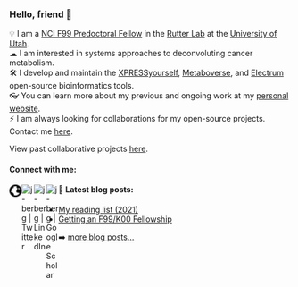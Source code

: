 ### Hello, friend 👋

💡  I am a [NCI F99 Predoctoral Fellow](https://github.com/j-berg/NCI_F99_application/blob/main/Berg-Jordan_NCI-F99_2019-application_Redacted.pdf) in the [Rutter Lab](https://rutter.biochem.utah.edu/) at the [University of Utah](https://www.utah.edu/).    
☁ I am interested in systems approaches to deconvoluting cancer metabolism.    
🛠 I develop and maintain the [XPRESSyourself](https://github.com/XPRESSyourself/XPRESSpipe), [Metaboverse](https://github.com/Metaboverse/Metaboverse), and [Electrum](https://github.com/Electrum-app/Electrum) open-source bioinformatics tools.    
👓 You can learn more about my previous and ongoing work at my [personal website](https://j-berg.github.io/).    
⚡ I am always looking for collaborations for my open-source projects. Contact me [here](https://github.com/j-berg/j-berg/issues).  
   
View past collaborative projects [here](https://github.com/users/j-berg/projects/8).

#### Connect with me:

[<img align="left" alt="j-berg.github.io" width="22px" src="https://raw.githubusercontent.com/iconic/open-iconic/master/svg/globe.svg" />][website]
[<img align="left" alt="j-berg | Twitter" width="22px" src="https://cdn.jsdelivr.net/npm/simple-icons@v3/icons/twitter.svg" />][twitter]
[<img align="left" alt="j-berg | LinkedIn" width="22px" src="https://cdn.jsdelivr.net/npm/simple-icons@v3/icons/linkedin.svg" />][linkedin]
[<img align="left" alt="j-berg | Google Scholar" width="22px" src="https://cdn.jsdelivr.net/npm/simple-icons@v3/icons/googlescholar.svg" />][googlescholar]    


#### 📕 Latest blog posts:

<!-- BLOG-POST-LIST:START -->
- [My reading list (2021)](https://j-berg.github.io/blog/2021-07-01_My-reading-list-2021.html)
- [Getting an F99/K00 Fellowship](https://j-berg.github.io/blog/2021-07-03_Getting-an-F99-K00-Fellowship.html)
<!-- BLOG-POST-LIST:END -->

➡️ [more blog posts...](https://j-berg.github.io/blog.html)


[website]: https://j-berg.github.io
[twitter]: https://twitter.com/jordanberg0
[linkedin]: https://www.linkedin.com/in/jordan-a-berg/
[googlescholar]: https://scholar.google.com/citations?user=0XsLZ3sAAAAJ&hl=en
